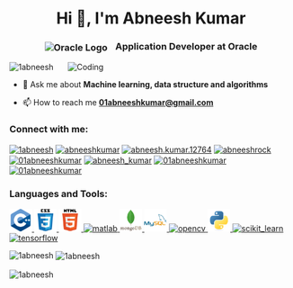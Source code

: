 
<h1 align="center">Hi 👋, I'm Abneesh Kumar</h1>

<h3 align="center">
  <img src="https://upload.wikimedia.org/wikipedia/commons/thumb/e/e1/Oracle_Corporation_logo.svg/32px-Oracle_Corporation_logo.svg.png?20220125115241" 
       alt="Oracle Logo" 
       decoding="async" 
       width="32" 
       height="20" 
       style="vertical-align: middle; margin-right: 10px;">
  Application Developer at Oracle
</h3>
<img align="right" alt="Coding" width="400" src="https://cdn.dribbble.com/users/730703/screenshots/6581243/avento.gif">

<p align="left"> <img src="https://komarev.com/ghpvc/?username=1abneesh&label=Profile%20views&color=0e75b6&style=flat" alt="1abneesh" /> </p>

- 💬 Ask me about **Machine learning, data structure and algorithms**

- 📫 How to reach me **01abneeshkumar@gmail.com**

<h3 align="left">Connect with me:</h3>
<p align="left">
<a href="https://linkedin.com/in/1abneesh" target="blank"><img align="center" src="https://raw.githubusercontent.com/rahuldkjain/github-profile-readme-generator/master/src/images/icons/Social/linked-in-alt.svg" alt="1abneesh" height="30" width="40" /></a>
<a href="https://kaggle.com/abneeshkumar" target="blank"><img align="center" src="https://raw.githubusercontent.com/rahuldkjain/github-profile-readme-generator/master/src/images/icons/Social/kaggle.svg" alt="abneeshkumar" height="30" width="40" /></a>
<a href="https://fb.com/abneesh.kumar.12764" target="blank"><img align="center" src="https://raw.githubusercontent.com/rahuldkjain/github-profile-readme-generator/master/src/images/icons/Social/facebook.svg" alt="abneesh.kumar.12764" height="30" width="40" /></a>
<a href="https://www.codechef.com/users/abneeshrock" target="blank"><img align="center" src="https://cdn.jsdelivr.net/npm/simple-icons@3.1.0/icons/codechef.svg" alt="abneeshrock" height="30" width="40" /></a>
<a href="https://www.hackerrank.com/01abneeshkumar" target="blank"><img align="center" src="https://raw.githubusercontent.com/rahuldkjain/github-profile-readme-generator/master/src/images/icons/Social/hackerrank.svg" alt="01abneeshkumar" height="30" width="40" /></a>
<a href="https://codeforces.com/profile/abneesh_kumar" target="blank"><img align="center" src="https://raw.githubusercontent.com/rahuldkjain/github-profile-readme-generator/master/src/images/icons/Social/codeforces.svg" alt="abneesh_kumar" height="30" width="40" /></a>
<a href="https://www.leetcode.com/01abneeshkumar" target="blank"><img align="center" src="https://raw.githubusercontent.com/rahuldkjain/github-profile-readme-generator/master/src/images/icons/Social/leet-code.svg" alt="01abneeshkumar" height="30" width="40" /></a>
<a href="https://auth.geeksforgeeks.org/user/01abneeshkumar" target="blank"><img align="center" src="https://raw.githubusercontent.com/rahuldkjain/github-profile-readme-generator/master/src/images/icons/Social/geeks-for-geeks.svg" alt="01abneeshkumar" height="30" width="40" /></a>
</p>

<h3 align="left">Languages and Tools:</h3>
<p align="left"> <a href="https://www.w3schools.com/cpp/" target="_blank" rel="noreferrer"> <img src="https://raw.githubusercontent.com/devicons/devicon/master/icons/cplusplus/cplusplus-original.svg" alt="cplusplus" width="40" height="40"/> </a> <a href="https://www.w3schools.com/css/" target="_blank" rel="noreferrer"> <img src="https://raw.githubusercontent.com/devicons/devicon/master/icons/css3/css3-original-wordmark.svg" alt="css3" width="40" height="40"/> </a> <a href="https://www.w3.org/html/" target="_blank" rel="noreferrer"> <img src="https://raw.githubusercontent.com/devicons/devicon/master/icons/html5/html5-original-wordmark.svg" alt="html5" width="40" height="40"/> </a> <a href="https://www.mathworks.com/" target="_blank" rel="noreferrer"> <img src="https://upload.wikimedia.org/wikipedia/commons/2/21/Matlab_Logo.png" alt="matlab" width="40" height="40"/> </a> <a href="https://www.mongodb.com/" target="_blank" rel="noreferrer"> <img src="https://raw.githubusercontent.com/devicons/devicon/master/icons/mongodb/mongodb-original-wordmark.svg" alt="mongodb" width="40" height="40"/> </a> <a href="https://www.mysql.com/" target="_blank" rel="noreferrer"> <img src="https://raw.githubusercontent.com/devicons/devicon/master/icons/mysql/mysql-original-wordmark.svg" alt="mysql" width="40" height="40"/> </a> <a href="https://opencv.org/" target="_blank" rel="noreferrer"> <img src="https://www.vectorlogo.zone/logos/opencv/opencv-icon.svg" alt="opencv" width="40" height="40"/> </a> <a href="https://www.python.org" target="_blank" rel="noreferrer"> <img src="https://raw.githubusercontent.com/devicons/devicon/master/icons/python/python-original.svg" alt="python" width="40" height="40"/> </a> <a href="https://scikit-learn.org/" target="_blank" rel="noreferrer"> <img src="https://upload.wikimedia.org/wikipedia/commons/0/05/Scikit_learn_logo_small.svg" alt="scikit_learn" width="40" height="40"/> </a> <a href="https://www.tensorflow.org" target="_blank" rel="noreferrer"> <img src="https://www.vectorlogo.zone/logos/tensorflow/tensorflow-icon.svg" alt="tensorflow" width="40" height="40"/> </a> </p>

<p><img align="left" src="https://github-readme-stats.vercel.app/api/top-langs?username=1abneesh&show_icons=true&locale=en&layout=compact" alt="1abneesh" /></p>

<p>&nbsp;<img align="center" src="https://github-readme-stats.vercel.app/api?username=1abneesh&show_icons=true&locale=en" alt="1abneesh" /></p>

<p><img align="center" src="https://github-readme-streak-stats.herokuapp.com/?user=1abneesh&" alt="1abneesh" /></p>
